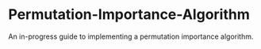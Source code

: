 # Permutation-Importance-Algorithm
An in-progress guide to implementing a permutation importance algorithm.
